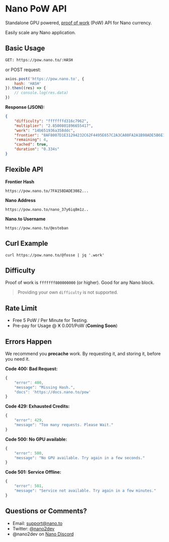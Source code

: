 # Nano PoW API

Standalone GPU powered, [proof of work](https://github.com/nanocurrency/nano-pow) (PoW) API for Nano currency.

Easily scale any Nano application.

## Basic Usage

```bash
GET: https://pow.nano.to/:HASH
```

or POST request:

```javascript
axios.post('https://pow.nano.to', { 
    hash: 'HASH'
}).then((res) => {
    // console.log(res.data)
})
```

**Response (JSON):**

```json
{
    "difficulty": "fffffffd316c7962",
    "multiplier": "2.8500801896655417",
    "work": "14b651936a358ddc",
    "frontier": "8AF8007D1E31294232C62F4495E657C2A3CA80FA2A1B98ADE5B6E1336C722EC6",
    "remaining": 4,
    "cached": true,
    "duration": "0.334s"
}
```

## Flexible API

**Frontier Hash**

```text
https://pow.nano.to/7FA158DADE3082...
```

**Nano Address**

```text
https://pow.nano.to/nano_37y6iq8m1z..
```

**Nano.to Username**

```text
https://pow.nano.to/@esteban
```

## Curl Example

```
curl https://pow.nano.to/@fosse | jq '.work'
```

## Difficulty

Proof of work is  ```fffffff800000000``` (or higher). Good for any Nano block.

> Providing your own ```difficulty``` is not supported.

## Rate Limit

- Free 5 PoW / Per Minute for Testing.
- Pre-pay for Usage @ Ӿ 0.001/PoW (**Coming Soon**)

## Errors Happen

We recommend you **precache** work. By requesting it, and storing it, before you need it.

**Code 400: Bad Request:**

```js
{ 
    "error": 400,  
    "message": "Missing Hash.",
    "docs": 'https://docs.nano.to/pow'
}
```

**Code 429: Exhausted Credits:**

```js
{
    "error": 429,
    "message": "Too many requests. Please Wait."
}
```

**Code 500: No GPU available:**

```js
{
    "error": 500, 
    "message": "No GPU available. Try again in a few seconds."
}
```

**Code 501: Service Offline:**

```js
{
    "error": 501, 
    "message": "Service not available. Try again in a few minutes."
}
```

## Questions or Comments? 

- Email: support@nano.to
- Twitter: [@nano2dev](https://twitter.com/nano2dev)
- @nano2dev on [Nano Discord](https://discord.com/invite/RNAE2R9) 